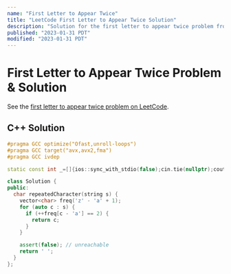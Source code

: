```yaml
---
name: "First Letter to Appear Twice"
title: "LeetCode First Letter to Appear Twice Solution"
description: "Solution for the first letter to appear twice problem from LeetCode."
published: "2023-01-31 PDT"
modified: "2023-01-31 PDT"
---
```


# First Letter to Appear Twice Problem & Solution

See the [first letter to appear twice problem on LeetCode](https://leetcode.com/problems/first-letter-to-appear-twice).

## C++ Solution

```cpp
#pragma GCC optimize("Ofast,unroll-loops")
#pragma GCC target("avx,avx2,fma")
#pragma GCC ivdep

static const int _=[]{ios::sync_with_stdio(false);cin.tie(nullptr);cout.tie(nullptr);return 0;}();

class Solution {
public:
  char repeatedCharacter(string s) {
    vector<char> freq('z' - 'a' + 1);
    for (auto c : s) {
      if (++freq[c - 'a'] == 2) {
        return c;
      }
    }

    assert(false); // unreachable
    return ' ';
  }
};
```
